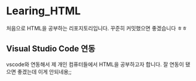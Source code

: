 # Learing_HTML
처음으로 HTML을 공부하는 리포지토리입니다. 꾸준히 커밋했으면 좋겠습니다 ㅎㅎ
## Visual Studio Code 연동
vscode와 연동해서 제 개인 컴퓨터들에서 HTML을 공부하고자 합니다.
잘 연동이 됐으면 좋겠는데 이게 안되네용;;
